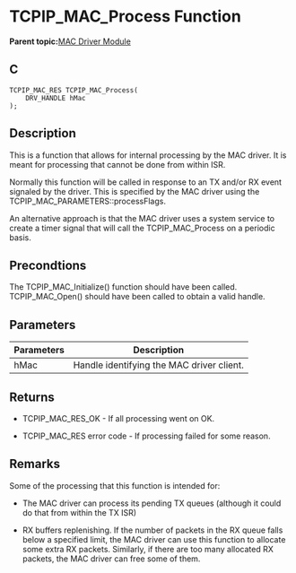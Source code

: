 # TCPIP\_MAC\_Process Function

**Parent topic:**[MAC Driver Module](GUID-0C1AF471-66D4-472F-84AF-212E9E18B21D.md)

## C

```
TCPIP_MAC_RES TCPIP_MAC_Process(
    DRV_HANDLE hMac
);
```

## Description

This is a function that allows for internal processing by the MAC driver. It is meant for processing that cannot be done from within ISR.

Normally this function will be called in response to an TX and/or RX event signaled by the driver. This is specified by the MAC driver using the TCPIP\_MAC\_PARAMETERS::processFlags.

An alternative approach is that the MAC driver uses a system service to create a timer signal that will call the TCPIP\_MAC\_Process on a periodic basis.

## Precondtions

The TCPIP\_MAC\_Initialize\(\) function should have been called. TCPIP\_MAC\_Open\(\) should have been called to obtain a valid handle.

## Parameters

|Parameters|Description|
|----------|-----------|
|hMac|Handle identifying the MAC driver client.|

## Returns

-   TCPIP\_MAC\_RES\_OK - If all processing went on OK.

-   TCPIP\_MAC\_RES error code - If processing failed for some reason.


## Remarks

Some of the processing that this function is intended for:

-   The MAC driver can process its pending TX queues \(although it could do that from within the TX ISR\)

-   RX buffers replenishing. If the number of packets in the RX queue falls below a specified limit, the MAC driver can use this function to allocate some extra RX packets. Similarly, if there are too many allocated RX packets, the MAC driver can free some of them.


